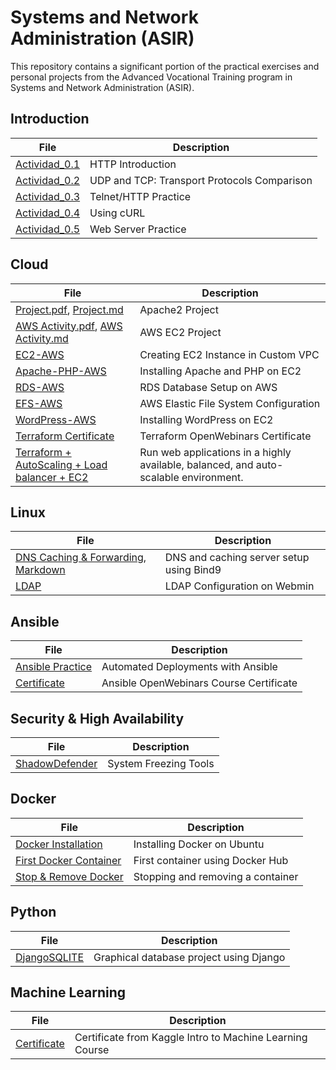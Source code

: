 # Systems and Network Administration (ASIR)
This repository contains a significant portion of the practical exercises and personal projects from the Advanced Vocational Training program in Systems and Network Administration (ASIR).

## Introduction

File | Description
----- | -----------
[Actividad_0.1](Tema0/Actividad0.1.md) | HTTP Introduction  
[Actividad_0.2](Tema0/Actividad0.2.md) | UDP and TCP: Transport Protocols Comparison  
[Actividad_0.3](Tema0/Actividad0.3.md) | Telnet/HTTP Practice  
[Actividad_0.4](Tema0/Actividad0.4.md) | Using cURL  
[Actividad_0.5](Tema0/Actividad0.5.md) | Web Server Practice  

## Cloud

File | Description
----- | -----------
[Project.pdf](https://github.com/VolodimirY/SREI/blob/main/Tema0/SREI%20Practicas.pdf), [Project.md](https://github.com/VolodimirY/SREI/blob/main/Tema0/Proyecto.md) | Apache2 Project  
[AWS Activity.pdf](https://github.com/VolodimirY/SREI/blob/main/ActividadAWS_volodimir.pdf), [AWS Activity.md](https://github.com/VolodimirY/SREI/blob/main/ActividadAWS_volodimir.md) | AWS EC2 Project  
[EC2-AWS](https://github.com/VolodimirY/SREI/blob/main/S5.Instalaci%C3%B3n%20Wordpress%20en%20Instancia%20EC2/S5.Instalaci%C3%B3n%20Wordpress%20en%20Instancia%20EC2.md#_3znysh7) | Creating EC2 Instance in Custom VPC  
[Apache-PHP-AWS](https://github.com/VolodimirY/SREI/blob/main/S5.Instalaci%C3%B3n%20Wordpress%20en%20Instancia%20EC2/S5.Instalaci%C3%B3n%20Wordpress%20en%20Instancia%20EC2.md#_2et92p0) | Installing Apache and PHP on EC2  
[RDS-AWS](https://github.com/VolodimirY/SREI/blob/main/S5.Instalaci%C3%B3n%20Wordpress%20en%20Instancia%20EC2/S5.Instalaci%C3%B3n%20Wordpress%20en%20Instancia%20EC2.md#_tyjcwt) | RDS Database Setup on AWS  
[EFS-AWS](https://github.com/VolodimirY/SREI/blob/main/S5.Instalaci%C3%B3n%20Wordpress%20en%20Instancia%20EC2/S5.Instalaci%C3%B3n%20Wordpress%20en%20Instancia%20EC2.md#_3dy6vkm) | AWS Elastic File System Configuration  
[WordPress-AWS](https://github.com/VolodimirY/SREI/blob/main/S5.Instalaci%C3%B3n%20Wordpress%20en%20Instancia%20EC2/S5.Instalaci%C3%B3n%20Wordpress%20en%20Instancia%20EC2.md#_4d34og8) | Installing WordPress on EC2  
[Terraform Certificate](https://github.com/VolodimirY/ASIR/blob/main/certificado_curso_de_terraform_online.pdf) | Terraform OpenWebinars Certificate 
[Terraform + AutoScaling + Load balancer + EC2](https://github.com/VolodimirY/ASIR/tree/main/Terraform%20Project%3A%20Scalable%20Web%20Infrastructure%20on%20AWS) | Run web applications in a highly available, balanced, and auto-scalable environment. 
## Linux

File | Description
----- | -----------
[DNS Caching & Forwarding](https://github.com/VolodimirY/SREI/blob/main/Tema2/SREI%20Practica5_Cache_server_Forwarding.pdf), [Markdown](https://github.com/VolodimirY/SREI/blob/main/Tema2/SREI%20Practica5_Cache_server_Forwarding/SREI%20Practica5_Cache_server_Forwarding.md) | DNS and caching server setup using Bind9  
[LDAP](https://github.com/VolodimirY/ASIR/blob/main/LDAP_Webmin_Linux/LDAP_Webmin_Linux.md) | LDAP Configuration on Webmin  

## Ansible

File | Description
----- | -----------
[Ansible Practice](https://github.com/VolodimirY/ASIR/blob/main/Ansible%20practica.pdf) | Automated Deployments with Ansible  
[Certificate](https://github.com/VolodimirY/ASIR/blob/main/certificado_onboarding_de_becas_openwebinars.pdf) | Ansible OpenWebinars Course Certificate  


## Security & High Availability

File | Description
----- | -----------
[ShadowDefender](https://github.com/VolodimirY/ASIR/blob/main/Congeladores_del_sistema/SAD%20Practicas.md) | System Freezing Tools  

## Docker

File | Description
----- | -----------
[Docker Installation](https://github.com/VolodimirY/ASIR/blob/main/Dockerstart/Docker_download.md) | Installing Docker on Ubuntu  
[First Docker Container](https://github.com/VolodimirY/ASIR/blob/main/Docker2/Docker2.md) | First container using Docker Hub  
[Stop & Remove Docker](https://github.com/VolodimirY/ASIR/blob/main/DockerCrearBorrar/DockerCrearBorrar.md) | Stopping and removing a container  

## Python

File | Description
----- | -----------
[DjangoSQLITE](https://github.com/VolodimirY/ASIR/tree/main/volodimir_project) | Graphical database project using Django  

## Machine Learning

File | Description
----- | -----------
[Certificate](https://github.com/VolodimirY/ASIR/blob/main/Volodimir%20Yarmash%20Yarmash%20-%20Intro%20to%20Machine%20Learning.png) | Certificate from Kaggle Intro to Machine Learning Course  
